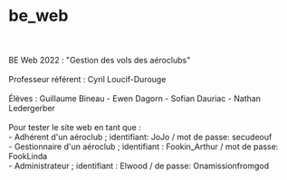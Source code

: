 # be_web
<br/>
<br/> BE Web 2022 : "Gestion des vols des aéroclubs"
<br/>
<br/> Professeur référent : Cyril Loucif-Durouge
<br/>
<br/> Élèves : Guillaume Bineau - Ewen Dagorn - Sofian Dauriac - Nathan Ledergerber
<br/>
<br/> Pour tester le site web en tant que :
<br/>   - Adhérent d'un aéroclub ; identifiant: JoJo / mot de passe: secudeouf
<br/>   - Gestionnaire d'un aéroclub ; identifiant : Fookin_Arthur / mot de passe: FookLinda
<br/>   - Administrateur ; identifiant : Elwood / de passe: Onamissionfromgod
